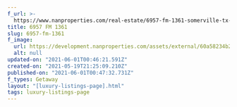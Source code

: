 ```yaml
---
f_url: >-
  https://www.nanproperties.com/real-estate/6957-fm-1361-somerville-tx-77879/17703780/102034046
title: 6957 FM 1361
slug: 6957-fm-1361
f_image:
  url: https://development.nanproperties.com/assets/external/60a58234b2c6dc43cd1406ef_img-1.jpeg
  alt: null
updated-on: "2021-06-01T00:46:21.591Z"
created-on: "2021-05-19T21:25:09.210Z"
published-on: "2021-06-01T00:47:32.731Z"
f_types: Getaway
layout: "[luxury-listings-page].html"
tags: luxury-listings-page
---
```

